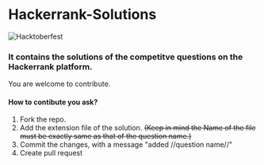 # Hackerrank-Solutions
![Hacktoberfest](https://hacktoberfest.digitalocean.com/assets/HF-full-logo-b05d5eb32b3f3ecc9b2240526104cf4da3187b8b61963dd9042fdc2536e4a76c.svg)
### It contains the solutions of the competitve questions on the Hackerrank platform. 
You are welcome to contribute.
#### How to contibute you ask?
1) Fork the repo.
2) Add the extension file of the solution. ~~(Keep in mind the Name of the file must be exactly same as that of the question name.)~~
3) Commit the changes, with a message "added //question name//"
4) Create pull request
